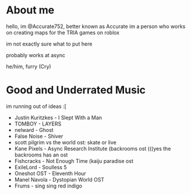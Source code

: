 # About me
hello, im @Accurate752, better known as Accurate
im a person who works on creating maps for the TRIA games on roblox

im not exactly sure what to put here

probably works at async

he/him, furry (Cry)


# Good and Underrated Music
im running out of ideas :[

- Justin Kuritzkes - I Slept With a Man
- TOMBOY - LAYERS
- nelward - Ghost
- False Noise - Shiver
- scott pilgrim vs the world ost: skate or live
- Kane Pixels - Async Research Institute (backrooms ost (((yes the backrooms has an ost
- Fishcracks - Not Enough Time (kaiju paradise ost
- ExileLord - Soulless 5
- Oneshot OST - Eleventh Hour 
- Manel Navola - Dystopian World OST 
- Frums - sing sing red indigo
